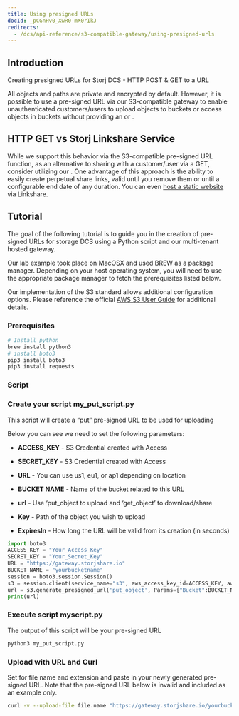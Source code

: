 ```yaml
---
title: Using presigned URLs
docId: _pCGnHv0_XwR0-mX0rIkJ
redirects:
  - /dcs/api-reference/s3-compatible-gateway/using-presigned-urls
---
```


## Introduction

Creating presigned URLs for Storj DCS - HTTP POST & GET to a URL

All objects and paths are private and encrypted by default. However, it is possible to use a pre-signed URL via our S3-compatible gateway to enable unauthenticated customers/users to upload objects to buckets or access objects in buckets without providing an [](docId:XKib9SzjtEXTXWvdyYWX6) or [](docId:AsyYcUJFbO1JI8-Tu8tW3).&#x20;

## HTTP GET vs Storj Linkshare Service

While we support this behavior via the S3-compatible pre-signed URL function, as an alternative to sharing with a customer/user via a GET, consider utilizing our [](docId:sN2GhYgGUtqBVF65GhKEa). One advantage of this approach is the ability to easily create perpetual share links, valid until you remove them or until a configurable end date of any duration. You can even [host a static website](docId:GkgE6Egi02wRZtyryFyPz) via Linkshare.

## Tutorial&#x20;

The goal of the following tutorial is to guide you in the creation of pre-signed URLs for storage DCS using a Python script and our multi-tenant hosted gateway.

Our lab example took place on MacOSX and used BREW as a package manager. Depending on your host operating system, you will need to use the appropriate package manager to fetch the prerequisites listed below.&#x20;

Our implementation of the S3 standard allows additional configuration options. Please reference the official [AWS S3 User Guide](https://docs.aws.amazon.com/AmazonS3/latest/userguide/using-presigned-url.html) for additional details.&#x20;

### Prerequisites

```bash
# Install python
brew install python3
# install boto3
pip3 install boto3
pip3 install requests
```

### Script

### Create your script my_put_script.py

This script will create a “put” pre-signed URL to be used for uploading

Below you can see we need to set the following parameters:

- **ACCESS_KEY** - S3 Credential created with Access

- **SECRET_KEY** - S3 Credential created with Access

- **URL** - You can use us1, eu1, or ap1 depending on location

- **BUCKET NAME** - Name of the bucket related to this URL

- **url** - Use ‘put_object to upload and ‘get_object’ to download/share

- **Key** - Path of the object you wish to upload

- **ExpiresIn** - How long the URL will be valid from its creation (in seconds)

```python
import boto3
ACCESS_KEY = "Your_Access_Key"
SECRET_KEY = "Your_Secret_Key"
URL = "https://gateway.storjshare.io"
BUCKET_NAME = "yourbucketname"
session = boto3.session.Session()
s3 = session.client(service_name="s3", aws_access_key_id=ACCESS_KEY, aws_secret_access_key=SECRET_KEY, endpoint_url=URL)
url = s3.generate_presigned_url('put_object', Params={"Bucket":BUCKET_NAME, "Key":"path/within/bucket/file.name"}, ExpiresIn=3600)
print(url)
```

### Execute script myscript.py

The output of this script will be your pre-signed URL

```bash
python3 my_put_script.py
```

### Upload with URL and Curl

Set for file name and extension and paste in your newly generated pre-signed URL. Note that the pre-signed URL below is invalid and included as an example only.

```bash
curl -v --upload-file file.name "https://gateway.storjshare.io/yourbucketname/path/within/bucket?AWSAccessKeyId=jvruleqdpbwqx7vxmwgqbtlbmapa&Signature=fUNxawPyFd%2F9apR%2FZnKmR%2BPXGCA%3D&Expires=1628019103"
```
